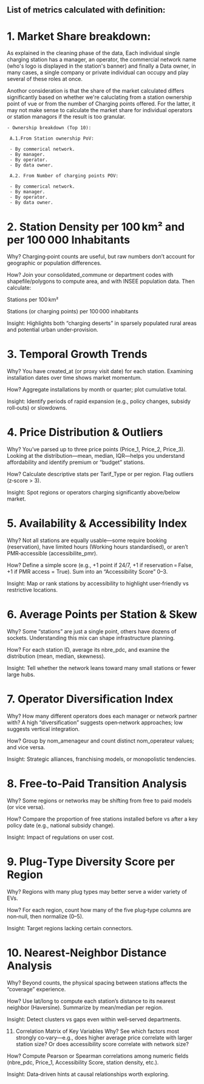 ## List of metrics calculated with definition:
# 1. Market Share breakdown:

As explained in the cleaning phase of the data, Each individual single charging station has a manager, an operator, the commercial network name (who's logo is displayed in the station's banner) and finally a Data owner, in many cases, a single company or private individual can occupy and play several of these roles at once.

Anothor consideration is that the share of the market calculated differs significantly based on whether we're caluclating from a station ownership point of vue or from the number of Charging points offered. For the latter, it may not make sense to calculate the market share for individual operators or station managors if the result is too granular.

    - Ownership breakdown (Top 10):

     A.1.From Station ownership PoV:

     - By commerical network.
     - By manager.
     - By operator.
     - By data owner.

     A.2. From Number of charging points POV:

     - By commerical network.
     - By manager.
     - By operator.
     - By data owner.

# 2. Station Density per 100 km² and per 100 000 Inhabitants
Why? Charging‑point counts are useful, but raw numbers don’t account for geographic or population differences.

How? Join your consolidated_commune or department codes with shapefile/polygons to compute area, and with INSEE population data. Then calculate:

Stations per 100 km²

Stations (or charging points) per 100 000 inhabitants

Insight: Highlights both “charging deserts” in sparsely populated rural areas and potential urban under‑provision.

# 3. Temporal Growth Trends
Why? You have created_at (or proxy visit date) for each station. Examining installation dates over time shows market momentum.

How? Aggregate installations by month or quarter; plot cumulative total.

Insight: Identify periods of rapid expansion (e.g., policy changes, subsidy roll‑outs) or slowdowns.

# 4. Price Distribution & Outliers
Why? You’ve parsed up to three price points (Price_1, Price_2, Price_3). Looking at the distribution—mean, median, IQR—helps you understand affordability and identify premium or “budget” stations.

How? Calculate descriptive stats per Tarif_Type or per region. Flag outliers (z‑score > 3).

Insight: Spot regions or operators charging significantly above/below market.

# 5. Availability & Accessibility Index
Why? Not all stations are equally usable—some require booking (reservation), have limited hours (Working hours standardised), or aren’t PMR‑accessible (accessibilite_pmr).

How? Define a simple score (e.g., +1 point if 24/7, +1 if reservation = False, +1 if PMR access = True). Sum into an “Accessibility Score” 0–3.

Insight: Map or rank stations by accessibility to highlight user‑friendly vs restrictive locations.

# 6. Average Points per Station & Skew
Why? Some “stations” are just a single point, others have dozens of sockets. Understanding this mix can shape infrastructure planning.

How? For each station ID, average its nbre_pdc, and examine the distribution (mean, median, skewness).

Insight: Tell whether the network leans toward many small stations or fewer large hubs.

# 7. Operator Diversification Index
Why? How many different operators does each manager or network partner with? A high “diversification” suggests open‑network approaches; low suggests vertical integration.

How? Group by nom_amenageur and count distinct nom_operateur values; and vice versa.

Insight: Strategic alliances, franchising models, or monopolistic tendencies.

# 8. Free‐to‑Paid Transition Analysis
Why? Some regions or networks may be shifting from free to paid models (or vice versa).

How? Compare the proportion of free stations installed before vs after a key policy date (e.g., national subsidy change).

Insight: Impact of regulations on user cost.

# 9. Plug‑Type Diversity Score per Region
Why? Regions with many plug types may better serve a wider variety of EVs.

How? For each region, count how many of the five plug‑type columns are non‑null, then normalize (0–5).

Insight: Target regions lacking certain connectors.

# 10. Nearest‑Neighbor Distance Analysis
Why? Beyond counts, the physical spacing between stations affects the “coverage” experience.

How? Use lat/long to compute each station’s distance to its nearest neighbor (Haversine). Summarize by mean/median per region.

Insight: Detect clusters vs gaps even within well‑served departments.

11. Correlation Matrix of Key Variables
Why? See which factors most strongly co‑vary—e.g., does higher average price correlate with larger station size? Or does accessibility score correlate with network size?

How? Compute Pearson or Spearman correlations among numeric fields (nbre_pdc, Price_1, Accessibility Score, station density, etc.).

Insight: Data‑driven hints at causal relationships worth exploring.